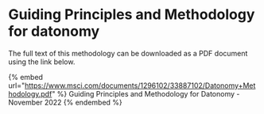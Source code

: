 # Guiding Principles and Methodology for datonomy

The full text of this methodology can be downloaded as a PDF document using the link below.&#x20;

{% embed url="https://www.msci.com/documents/1296102/33887102/Datonomy+Methodology.pdf" %}
Guiding Principles and Methodology for Datonomy - November 2022
{% endembed %}
